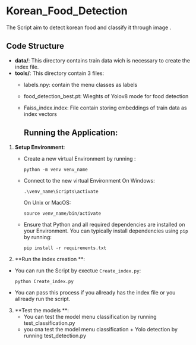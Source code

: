 # Korean_Food_Detection
The Script aim to detect korean food and classify it through image .

## Code Structure
- **data/**: This directory contains train data wich is necessary to create the index file.
- **tools/**: This directory contain 3 files:
  - labels.npy: contain the menu classes as labels
  - food_detection_best.pt: Wieghts of Yolov8 mode for food detection
  - Faiss_index.index: File contain storing embeddings of train data as index vectors
 
    ## Running the Application:

1. **Setup Environment**:
   - Create a new virtual Environment by running :
      ```
     python -m venv venv_name 

     ```
   - Connect to the new virtual Environment On Windows:
      ```
     .\venv_name\Scripts\activate

      ```

     On Unix or MacOS:
     ```
     source venv_name/bin/activate      

     ```

   - Ensure that Python and all required dependencies are installed on your Environment. You can typically install dependencies using `pip` by running:

     ```
     pip install -r requirements.txt
     
     ```

2. **Run the index creation **:
- You can run the Script by exectue `Create_index.py`:
     ```
     python Create_index.py 

     ```
- You can pass this process if you allready has the index file or you allready run the script.
  
3. **Test the models **:
    * You can test the model menu classification by running test_classification.py
    * you cna test the model menu classification + Yolo detection by running test_detection.py

  

  

  
